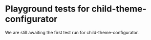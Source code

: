 # Playground tests for child-theme-configurator
We are still awaiting the first test run for child-theme-configurator.
